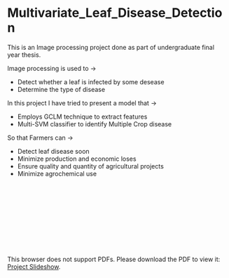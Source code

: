 # Multivariate_Leaf_Disease_Detection

This is an Image processing project done as part of undergraduate final year thesis.

Image processing is used to ->
* Detect whether a leaf is infected by some desease
* Determine the type of disease

In this project I have tried to present a model that ->
* Employs GCLM technique to extract features
* Multi-SVM classifier to identify Multiple Crop disease

So that Farmers can ->
* Detect leaf disease soon
* Minimize production and economic loses
* Ensure  quality and quantity of agricultural projects
* Minimize agrochemical use

<object data="https://github.com/taslima63/Multivariate_Leaf_Disease_Detection/blob/master/Thesis-report-slide.pdf" type="application/pdf" width="700px" height="700px">
    <embed src="https://github.com/taslima63/Multivariate_Leaf_Disease_Detection/blob/master/Thesis-report-slide.pdf">
        <p>This browser does not support PDFs. Please download the PDF to view it: <a href="http://yoursite.com/the.pdf">Project Slideshow</a>.</p>
    </embed>
</object>
